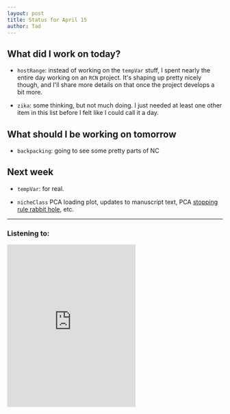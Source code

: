 ```yaml
---
layout: post
title: Status for April 15
author: Tad
---
```


## What did I work on today?

* `hostRange`: instead of working on the `tempVar` stuff, I spent nearly the entire day working on an `RCN` project. It's shaping up pretty nicely though, and I'll share more details on that once the project develops a bit more.

* `zika`: some thinking, but not much doing. I just needed at least one other item in this list before I felt like I could call it a day.


## What should I be working on tomorrow

* `backpacking`: going to see some pretty parts of NC


## Next week

* `tempVar`: for real.

* `nicheClass` PCA loading plot, updates to manuscript text, PCA [stopping rule rabbit hole](http://citeseerx.ist.psu.edu/viewdoc/download?doi=10.1.1.594.7407&rep=rep1&type=pdf), etc.



---

### Listening to:
<iframe src="https://embed.spotify.com/?uri=spotify%3Atrack%3A24OOfntgu3x92SB0lu3rg8" width="300" height="380" frameborder="0" allowtransparency="true"></iframe>
 <i class='fa fa-code' style='color:pink'></i>
